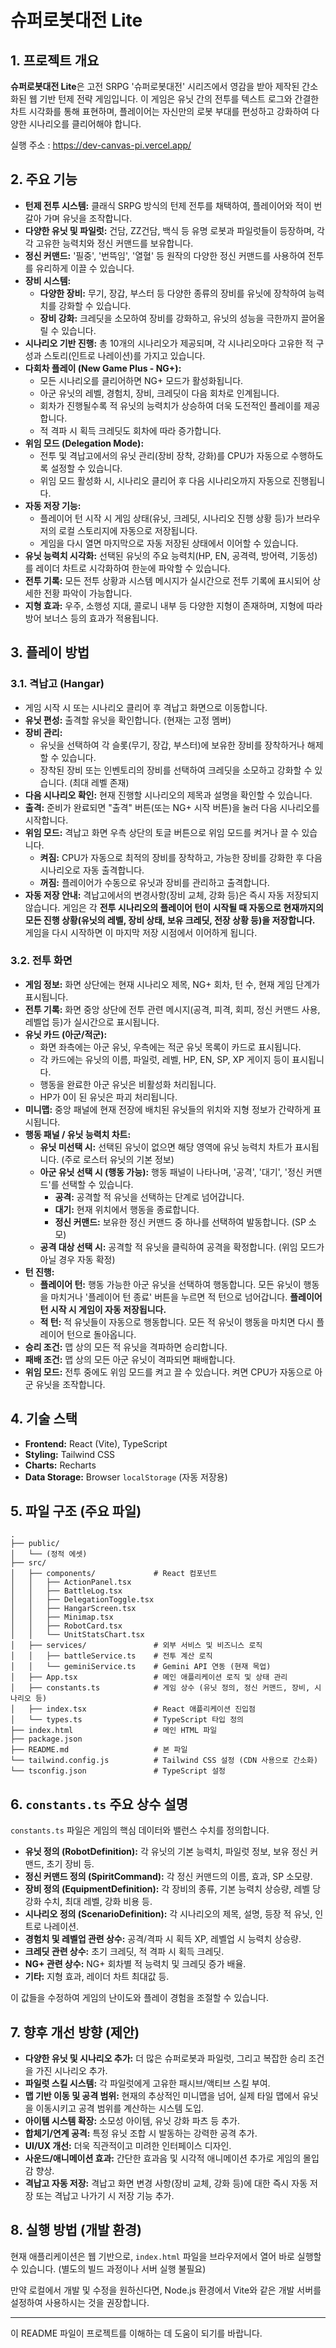 
# 슈퍼로봇대전 Lite

## 1. 프로젝트 개요

**슈퍼로봇대전 Lite**은 고전 SRPG '슈퍼로봇대전' 시리즈에서 영감을 받아 제작된 간소화된 웹 기반 턴제 전략 게임입니다. 이 게임은 유닛 간의 전투를 텍스트 로그와 간결한 차트 시각화를 통해 표현하며, 플레이어는 자신만의 로봇 부대를 편성하고 강화하여 다양한 시나리오를 클리어해야 합니다.

실행 주소 : https://dev-canvas-pi.vercel.app/

## 2. 주요 기능

*   **턴제 전투 시스템:** 클래식 SRPG 방식의 턴제 전투를 채택하여, 플레이어와 적이 번갈아 가며 유닛을 조작합니다.
*   **다양한 유닛 및 파일럿:** 건담, ZZ건담, 백식 등 유명 로봇과 파일럿들이 등장하며, 각각 고유한 능력치와 정신 커맨드를 보유합니다.
*   **정신 커맨드:** '필중', '번뜩임', '열혈' 등 원작의 다양한 정신 커맨드를 사용하여 전투를 유리하게 이끌 수 있습니다.
*   **장비 시스템:**
    *   **다양한 장비:** 무기, 장갑, 부스터 등 다양한 종류의 장비를 유닛에 장착하여 능력치를 강화할 수 있습니다.
    *   **장비 강화:** 크레딧을 소모하여 장비를 강화하고, 유닛의 성능을 극한까지 끌어올릴 수 있습니다.
*   **시나리오 기반 진행:** 총 10개의 시나리오가 제공되며, 각 시나리오마다 고유한 적 구성과 스토리(인트로 나레이션)를 가지고 있습니다.
*   **다회차 플레이 (New Game Plus - NG+):**
    *   모든 시나리오를 클리어하면 NG+ 모드가 활성화됩니다.
    *   아군 유닛의 레벨, 경험치, 장비, 크레딧이 다음 회차로 인계됩니다.
    *   회차가 진행될수록 적 유닛의 능력치가 상승하여 더욱 도전적인 플레이를 제공합니다.
    *   적 격파 시 획득 크레딧도 회차에 따라 증가합니다.
*   **위임 모드 (Delegation Mode):**
    *   전투 및 격납고에서의 유닛 관리(장비 장착, 강화)를 CPU가 자동으로 수행하도록 설정할 수 있습니다.
    *   위임 모드 활성화 시, 시나리오 클리어 후 다음 시나리오까지 자동으로 진행됩니다.
*   **자동 저장 기능:**
    *   플레이어 턴 시작 시 게임 상태(유닛, 크레딧, 시나리오 진행 상황 등)가 브라우저의 로컬 스토리지에 자동으로 저장됩니다.
    *   게임을 다시 열면 마지막으로 자동 저장된 상태에서 이어할 수 있습니다.
*   **유닛 능력치 시각화:** 선택된 유닛의 주요 능력치(HP, EN, 공격력, 방어력, 기동성)를 레이더 차트로 시각화하여 한눈에 파악할 수 있습니다.
*   **전투 기록:** 모든 전투 상황과 시스템 메시지가 실시간으로 전투 기록에 표시되어 상세한 전황 파악이 가능합니다.
*   **지형 효과:** 우주, 소행성 지대, 콜로니 내부 등 다양한 지형이 존재하며, 지형에 따라 방어 보너스 등의 효과가 적용됩니다.

## 3. 플레이 방법

### 3.1. 격납고 (Hangar)

*   게임 시작 시 또는 시나리오 클리어 후 격납고 화면으로 이동합니다.
*   **유닛 편성:** 출격할 유닛을 확인합니다. (현재는 고정 멤버)
*   **장비 관리:**
    *   유닛을 선택하여 각 슬롯(무기, 장갑, 부스터)에 보유한 장비를 장착하거나 해제할 수 있습니다.
    *   장착된 장비 또는 인벤토리의 장비를 선택하여 크레딧을 소모하고 강화할 수 있습니다. (최대 레벨 존재)
*   **다음 시나리오 확인:** 현재 진행할 시나리오의 제목과 설명을 확인할 수 있습니다.
*   **출격:** 준비가 완료되면 "출격" 버튼(또는 NG+ 시작 버튼)을 눌러 다음 시나리오를 시작합니다.
*   **위임 모드:** 격납고 화면 우측 상단의 토글 버튼으로 위임 모드를 켜거나 끌 수 있습니다.
    *   **켜짐:** CPU가 자동으로 최적의 장비를 장착하고, 가능한 장비를 강화한 후 다음 시나리오로 자동 출격합니다.
    *   **꺼짐:** 플레이어가 수동으로 유닛과 장비를 관리하고 출격합니다.
*   **자동 저장 안내:** 격납고에서의 변경사항(장비 교체, 강화 등)은 즉시 자동 저장되지 않습니다. 게임은 각 **전투 시나리오의 플레이어 턴이 시작될 때 자동으로 현재까지의 모든 진행 상황(유닛의 레벨, 장비 상태, 보유 크레딧, 전장 상황 등)을 저장합니다.** 게임을 다시 시작하면 이 마지막 저장 시점에서 이어하게 됩니다.

### 3.2. 전투 화면

*   **게임 정보:** 화면 상단에는 현재 시나리오 제목, NG+ 회차, 턴 수, 현재 게임 단계가 표시됩니다.
*   **전투 기록:** 화면 중앙 상단에 전투 관련 메시지(공격, 피격, 회피, 정신 커맨드 사용, 레벨업 등)가 실시간으로 표시됩니다.
*   **유닛 카드 (아군/적군):**
    *   화면 좌측에는 아군 유닛, 우측에는 적군 유닛 목록이 카드로 표시됩니다.
    *   각 카드에는 유닛의 이름, 파일럿, 레벨, HP, EN, SP, XP 게이지 등이 표시됩니다.
    *   행동을 완료한 아군 유닛은 비활성화 처리됩니다.
    *   HP가 0이 된 유닛은 파괴 처리됩니다.
*   **미니맵:** 중앙 패널에 현재 전장에 배치된 유닛들의 위치와 지형 정보가 간략하게 표시됩니다.
*   **행동 패널 / 유닛 능력치 차트:**
    *   **유닛 미선택 시:** 선택된 유닛이 없으면 해당 영역에 유닛 능력치 차트가 표시됩니다. (주로 로스터 유닛의 기본 정보)
    *   **아군 유닛 선택 시 (행동 가능):** 행동 패널이 나타나며, '공격', '대기', '정신 커맨드'를 선택할 수 있습니다.
        *   **공격:** 공격할 적 유닛을 선택하는 단계로 넘어갑니다.
        *   **대기:** 현재 위치에서 행동을 종료합니다.
        *   **정신 커맨드:** 보유한 정신 커맨드 중 하나를 선택하여 발동합니다. (SP 소모)
    *   **공격 대상 선택 시:** 공격할 적 유닛을 클릭하여 공격을 확정합니다. (위임 모드가 아닐 경우 자동 확정)
*   **턴 진행:**
    *   **플레이어 턴:** 행동 가능한 아군 유닛을 선택하여 행동합니다. 모든 유닛이 행동을 마치거나 '플레이어 턴 종료' 버튼을 누르면 적 턴으로 넘어갑니다. **플레이어 턴 시작 시 게임이 자동 저장됩니다.**
    *   **적 턴:** 적 유닛들이 자동으로 행동합니다. 모든 적 유닛이 행동을 마치면 다시 플레이어 턴으로 돌아옵니다.
*   **승리 조건:** 맵 상의 모든 적 유닛을 격파하면 승리합니다.
*   **패배 조건:** 맵 상의 모든 아군 유닛이 격파되면 패배합니다.
*   **위임 모드:** 전투 중에도 위임 모드를 켜고 끌 수 있습니다. 켜면 CPU가 자동으로 아군 유닛을 조작합니다.

## 4. 기술 스택

*   **Frontend:** React (Vite), TypeScript
*   **Styling:** Tailwind CSS
*   **Charts:** Recharts
*   **Data Storage:** Browser `localStorage` (자동 저장용)

## 5. 파일 구조 (주요 파일)

```
.
├── public/
│   └── (정적 에셋)
├── src/
│   ├── components/             # React 컴포넌트
│   │   ├── ActionPanel.tsx
│   │   ├── BattleLog.tsx
│   │   ├── DelegationToggle.tsx
│   │   ├── HangarScreen.tsx
│   │   ├── Minimap.tsx
│   │   ├── RobotCard.tsx
│   │   └── UnitStatsChart.tsx
│   ├── services/               # 외부 서비스 및 비즈니스 로직
│   │   ├── battleService.ts    # 전투 계산 로직
│   │   └── geminiService.ts    # Gemini API 연동 (현재 목업)
│   ├── App.tsx                 # 메인 애플리케이션 로직 및 상태 관리
│   ├── constants.ts            # 게임 상수 (유닛 정의, 정신 커맨드, 장비, 시나리오 등)
│   ├── index.tsx               # React 애플리케이션 진입점
│   └── types.ts                # TypeScript 타입 정의
├── index.html                  # 메인 HTML 파일
├── package.json
├── README.md                   # 본 파일
└── tailwind.config.js          # Tailwind CSS 설정 (CDN 사용으로 간소화)
└── tsconfig.json               # TypeScript 설정
```

## 6. `constants.ts` 주요 상수 설명

`constants.ts` 파일은 게임의 핵심 데이터와 밸런스 수치를 정의합니다.

*   **유닛 정의 (RobotDefinition):** 각 유닛의 기본 능력치, 파일럿 정보, 보유 정신 커맨드, 초기 장비 등.
*   **정신 커맨드 정의 (SpiritCommand):** 각 정신 커맨드의 이름, 효과, SP 소모량.
*   **장비 정의 (EquipmentDefinition):** 각 장비의 종류, 기본 능력치 상승량, 레벨 당 강화 수치, 최대 레벨, 강화 비용 등.
*   **시나리오 정의 (ScenarioDefinition):** 각 시나리오의 제목, 설명, 등장 적 유닛, 인트로 나레이션.
*   **경험치 및 레벨업 관련 상수:** 공격/격파 시 획득 XP, 레벨업 시 능력치 상승량.
*   **크레딧 관련 상수:** 초기 크레딧, 적 격파 시 획득 크레딧.
*   **NG+ 관련 상수:** NG+ 회차별 적 능력치 및 크레딧 증가 배율.
*   **기타:** 지형 효과, 레이더 차트 최대값 등.

이 값들을 수정하여 게임의 난이도와 플레이 경험을 조절할 수 있습니다.

## 7. 향후 개선 방향 (제안)

*   **다양한 유닛 및 시나리오 추가:** 더 많은 슈퍼로봇과 파일럿, 그리고 복잡한 승리 조건을 가진 시나리오 추가.
*   **파일럿 스킬 시스템:** 각 파일럿에게 고유한 패시브/액티브 스킬 부여.
*   **맵 기반 이동 및 공격 범위:** 현재의 추상적인 미니맵을 넘어, 실제 타일 맵에서 유닛을 이동시키고 공격 범위를 계산하는 시스템 도입.
*   **아이템 시스템 확장:** 소모성 아이템, 유닛 강화 파츠 등 추가.
*   **합체기/연계 공격:** 특정 유닛 조합 시 발동하는 강력한 공격 추가.
*   **UI/UX 개선:** 더욱 직관적이고 미려한 인터페이스 디자인.
*   **사운드/애니메이션 효과:** 간단한 효과음 및 시각적 애니메이션 추가로 게임의 몰입감 향상.
*   **격납고 자동 저장:** 격납고 화면 변경 사항(장비 교체, 강화 등)에 대한 즉시 자동 저장 또는 격납고 나가기 시 저장 기능 추가.

## 8. 실행 방법 (개발 환경)

현재 애플리케이션은 웹 기반으로, `index.html` 파일을 브라우저에서 열어 바로 실행할 수 있습니다. (별도의 빌드 과정이나 서버 실행 불필요)

만약 로컬에서 개발 및 수정을 원하신다면, Node.js 환경에서 Vite와 같은 개발 서버를 설정하여 사용하시는 것을 권장합니다.

---

이 README 파일이 프로젝트를 이해하는 데 도움이 되기를 바랍니다.
